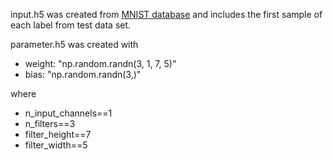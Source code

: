 input.h5 was created from [MNIST database](http://deeplearning.net/data/mnist/mnist.pkl.gz) and includes the first sample of each label from test data set.

parameter.h5 was created with

- weight: "np.random.randn(3, 1, 7, 5)"
- bias: "np.random.randn(3,)"

where
- n_input_channels==1
- n_filters==3
- filter_height==7
- filter_width==5
